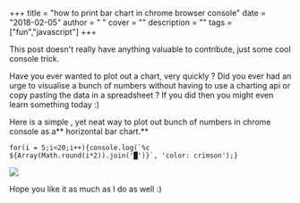 
+++
title = "how to print bar chart in chrome browser console"
date = "2018-02-05"
author = " "
cover = ""
description = ""
tags = ["fun","javascript"]
+++

This post doesn't really have anything valuable to contribute, just some cool console trick.

 Have you ever wanted to plot out a chart, very quickly ? Did you ever had an urge to visualise a bunch of numbers without having to use a charting api or copy pasting the data in a spreadsheet ? If you did then you might even learn something today :)

 Here is a simple , yet neat way to plot out bunch of numbers in chrome console as a** horizontal bar chart.**

 ```javasript
 for(i = 5;i<20;i++){console.log(`%c ${Array(Math.round(i*2)).join('█')}`, 'color: crimson');}

 ```
  ![](/media/image.png)

    
 

 Hope you like it as much as I do as well :)



